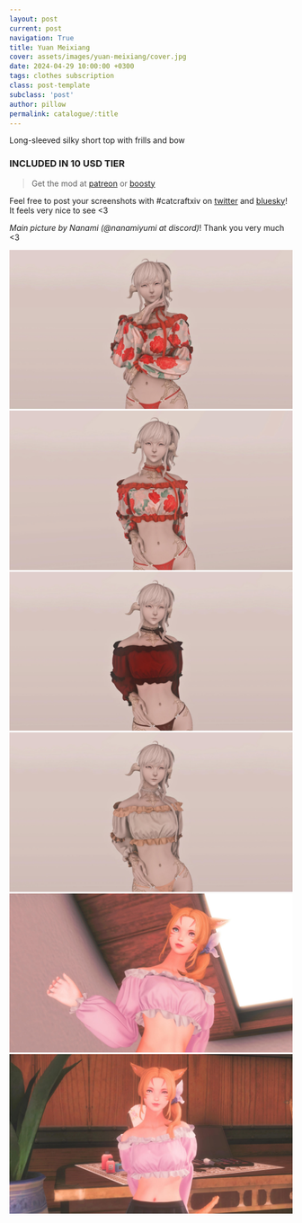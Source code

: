 ```yaml
---
layout: post
current: post
navigation: True
title: Yuan Meixiang
cover: assets/images/yuan-meixiang/cover.jpg
date: 2024-04-29 10:00:00 +0300
tags: clothes subscription
class: post-template
subclass: 'post'
author: pillow
permalink: catalogue/:title
---
```


Long-sleeved silky short top with frills and bow

### INCLUDED IN 10 USD TIER

> Get the mod at [patreon](https://www.patreon.com/posts/yuan-meixiang-101237298) or [boosty](https://boosty.to/miaumori/posts/cb97917d-a3b9-4e58-a568-e0a69780debe?share=post_link)

Feel free to post your screenshots with #catcraftxiv on [twitter](https://x.com/hashtag/catcraftxiv?src=hashtag_click) and [bluesky](https://bsky.app/hashtag/catcraftxiv)! It feels very nice to see <3

*Main picture by Nanami (@nanamiyumi at discord)*! Thank you very much <3

<img src="/assets/images/yuan-meixiang/ffxiv_dx11_2024-03-28_14-59-52.jpg"/>
<img src="/assets/images/yuan-meixiang/ffxiv_dx11_2024-03-28_15-03-03.jpg"/>
<img src="/assets/images/yuan-meixiang/ffxiv_dx11_2024-03-28_15-12-29.jpg"/>
<img src="/assets/images/yuan-meixiang/ffxiv_dx11_2024-03-28_15-13-17.jpg"/>
<img src="/assets/images/yuan-meixiang/ffxiv_dx11 2025-02-09 11-14-51.jpg" title="image by nanamiyumi"/>
<img src="/assets/images/yuan-meixiang/cover.jpg" title="image by nanamiyumi"/>